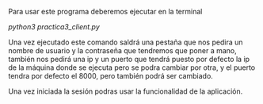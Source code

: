 Para usar este programa deberemos ejecutar en la terminal

*python3 practica3_client.py*

Una vez ejecutado este comando saldrá una pestaña que nos pedira un nombre de usuario y la contraseña que tendremos que poner a mano, también nos pedirá una ip y un puerto que tendrá puesto por defecto la ip de la máquina donde se ejecuta pero se podra cambiar por otra, y el puerto tendra por defecto el 8000, pero también podrá ser cambiado.

Una vez iniciada la sesión podras usar la funcionalidad de la aplicación.